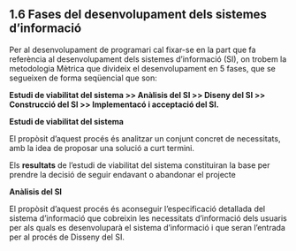 ## 1.6 Fases del desenvolupament dels sistemes d’informació

Per al desenvolupament de programari cal fixar-se en la part que fa referència al desenvolupament dels sistemes d’informació (SI), on trobem la metodologia Mètrica que divideix el desenvolupament en 5 fases, que se segueixen de forma seqüencial que son: 

**Estudi de viabilitat del sistema >> Anàlisis del SI >> Diseny del SI >> Construcció del SI >> Implementacó i acceptació del SI.**

**Estudi de viabilitat del sistema**

El propòsit d’aquest procés és analitzar un conjunt concret de necessitats, amb la idea de proposar una solució a curt termini.

Els **resultats** de l’estudi de viabilitat del sistema constituiran la base per prendre la decisió de seguir endavant o abandonar el projecte

**Anàlisis del SI**

El propòsit d’aquest procés és aconseguir l’especificació detallada del sistema d’informació que cobreixin les necessitats d’informació dels usuaris per als quals es desenvoluparà el sistema d’informació i que seran l’entrada per al procés de Disseny del SI.


